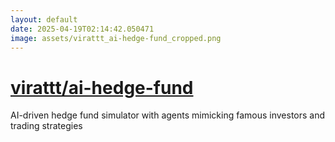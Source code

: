 ```yaml
---
layout: default
date: 2025-04-19T02:14:42.050471
image: assets/virattt_ai-hedge-fund_cropped.png
---
```


# [virattt/ai-hedge-fund](https://github.com/virattt/ai-hedge-fund)

AI-driven hedge fund simulator with agents mimicking famous investors and trading strategies
